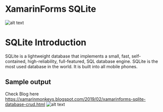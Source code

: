 # XamarinForms SQLite
![alt text](https://www.c-sharpcorner.com/article/xamarin-forms-sqlite-database-crud-operations2/Images/XamarinSQLiteBannser.png)
# SQLite Introduction

SQLite is a lightweight database that implements a small, fast, self-contained, high-reliability, full-featured, SQL database engine.
SQLite is the most used database in the world. It is built into all mobile phones.
## Sample output
Check Blog here
https://xamarinmonkeys.blogspot.com/2019/02/xamarinforms-sqlite-database-crud.html
![alt text](https://www.c-sharpcorner.com/article/xamarin-forms-sqlite-database-crud-operations2/Images/out6.PNG)
